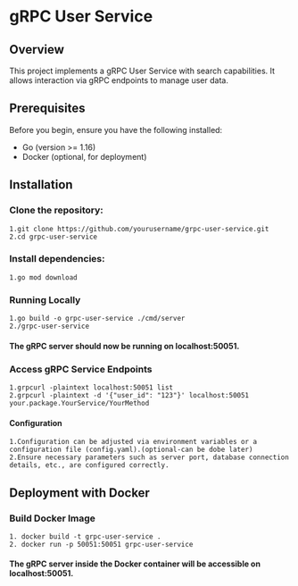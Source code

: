 # gRPC User Service

## Overview

This project implements a gRPC User Service with search capabilities. It allows interaction via gRPC endpoints to manage user data.

## Prerequisites

Before you begin, ensure you have the following installed:
- Go (version >= 1.16)
- Docker (optional, for deployment)

## Installation

### Clone the repository:

    1.git clone https://github.com/yourusername/grpc-user-service.git
    2.cd grpc-user-service

### Install dependencies:
    1.go mod download

### Running Locally
    1.go build -o grpc-user-service ./cmd/server
    2./grpc-user-service

#### The gRPC server should now be running on localhost:50051.

### Access gRPC Service Endpoints
    1.grpcurl -plaintext localhost:50051 list
    2.grpcurl -plaintext -d '{"user_id": "123"}' localhost:50051 your.package.YourService/YourMethod

#### Configuration
    1.Configuration can be adjusted via environment variables or a configuration file (config.yaml).(optional-can be dobe later)
    2.Ensure necessary parameters such as server port, database connection details, etc., are configured correctly.

## Deployment with Docker

### Build Docker Image
    1. docker build -t grpc-user-service .
    2. docker run -p 50051:50051 grpc-user-service
#### The gRPC server inside the Docker container will be accessible on localhost:50051.


